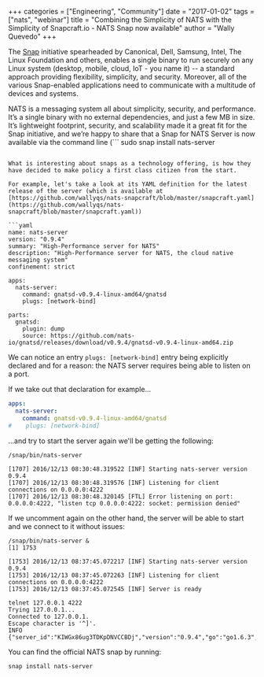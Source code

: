 +++
categories = ["Engineering", "Community"]
date = "2017-01-02"
tags = ["nats", "webinar"]
title = "Combining the Simplicity of NATS with the Simplicity of Snapcraft.io - NATS Snap now available"
author = "Wally Quevedo"
+++

The [Snap](http://snapcraft.io/) initiative spearheaded by Canonical, Dell, Samsung, Intel, The Linux Foundation and others, enables a single binary to run securely on any Linux system (desktop, mobile, cloud, IoT - you name it) -- a standard approach providing flexibility, simplicity, and security. Moreover, all of the various Snap-enabled applications need to communicate with a multitude of devices and systems.

NATS is a messaging system all about simplicity, security, and performance. It’s a single binary with no external dependencies, and just a few MB in size. It’s lightweight footprint, security, and scalability made it a great fit for the Snap initiative, and we’re happy to share that a Snap for NATS Server is now available via the command line (```
sudo snap install nats-server
```), or via [UAppExplorer](https://uappexplorer.com/app/nats-server.nats-io).

What is interesting about snaps as a technology offering, is how they have decided to make policy a first class citizen from the start.

For example, let's take a look at its YAML definition for the latest release of the server (which is available at [https://github.com/wallyqs/nats-snapcraft/blob/master/snapcraft.yaml](https://github.com/wallyqs/nats-snapcraft/blob/master/snapcraft.yaml))

```yaml
name: nats-server
version: "0.9.4"
summary: "High-Performance server for NATS"
description: "High-Performance server for NATS, the cloud native messaging system"
confinement: strict

apps:
  nats-server:
    command: gnatsd-v0.9.4-linux-amd64/gnatsd
    plugs: [network-bind]

parts:
  gnatsd:
    plugin: dump
    source: https://github.com/nats-io/gnatsd/releases/download/v0.9.4/gnatsd-v0.9.4-linux-amd64.zip
```

We can notice an entry `plugs: [network-bind]` entry being explicitly declared and for a reason: the NATS server requires being able to listen on a port.  

If we take out that declaration for example...

```yaml
apps:
  nats-server:
    command: gnatsd-v0.9.4-linux-amd64/gnatsd
#    plugs: [network-bind]
```

...and try to start the server again we'll be getting the following:

```
/snap/bin/nats-server

[1707] 2016/12/13 08:30:48.319522 [INF] Starting nats-server version 0.9.4
[1707] 2016/12/13 08:30:48.319576 [INF] Listening for client connections on 0.0.0.0:4222
[1707] 2016/12/13 08:30:48.320145 [FTL] Error listening on port: 0.0.0.0:4222, "listen tcp 0.0.0.0:4222: socket: permission denied"
```

If we uncomment again on the other hand, the server will be able to start and we connect to it without issues:

```
/snap/bin/nats-server &
[1] 1753

[1753] 2016/12/13 08:37:45.072217 [INF] Starting nats-server version 0.9.4
[1753] 2016/12/13 08:37:45.072263 [INF] Listening for client connections on 0.0.0.0:4222
[1753] 2016/12/13 08:37:45.072545 [INF] Server is ready

telnet 127.0.0.1 4222
Trying 127.0.0.1...
Connected to 127.0.0.1.
Escape character is '^]'.
INFO {"server_id":"KIWGx86ug3TDKpDNVCCBDj","version":"0.9.4","go":"go1.6.3","host":"0.0.0.0","port":4222,"auth_required":false,"ssl_required":false,"tls_required":false,"tls_verify":false,"max_payload":1048576}
```

You can find the official NATS snap by running:

```
snap install nats-server
```
